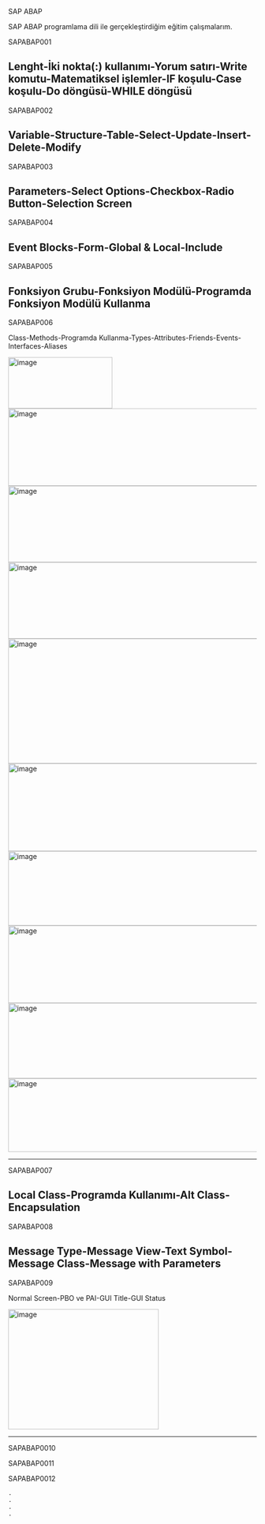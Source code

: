 SAP ABAP

SAP ABAP programlama dili ile gerçekleştirdiğim eğitim çalışmalarım.

SAPABAP001

Lenght-İki nokta(:) kullanımı-Yorum satırı-Write komutu-Matematiksel işlemler-IF koşulu-Case koşulu-Do döngüsü-WHILE döngüsü
--------------------------------------------------------------------------------------------------------------------------------------------------------------------------------------------------------------------------------------------------------------------------
SAPABAP002

Variable-Structure-Table-Select-Update-Insert-Delete-Modify
--------------------------------------------------------------------------------------------------------------------------------------------------------------------------------------------------------------------------------------------------------------------------
SAPABAP003

Parameters-Select Options-Checkbox-Radio Button-Selection Screen
--------------------------------------------------------------------------------------------------------------------------------------------------------------------------------------------------------------------------------------------------------------------------
SAPABAP004

Event Blocks-Form-Global & Local-Include
--------------------------------------------------------------------------------------------------------------------------------------------------------------------------------------------------------------------------------------------------------------------------
SAPABAP005

Fonksiyon Grubu-Fonksiyon Modülü-Programda Fonksiyon Modülü Kullanma
--------------------------------------------------------------------------------------------------------------------------------------------------------------------------------------------------------------------------------------------------------------------------
SAPABAP006

Class-Methods-Programda Kullanma-Types-Attributes-Friends-Events-Interfaces-Aliases


<img width="211" height="104" alt="image" src="https://github.com/user-attachments/assets/18afe5b4-695e-4cdf-bbb2-09bad98c9694" />

<img width="804" height="157" alt="image" src="https://github.com/user-attachments/assets/febbee74-d694-45e8-b8f5-a8e04e8b02b0" />

<img width="646" height="155" alt="image" src="https://github.com/user-attachments/assets/6ee575b9-e1e0-4e2d-a4e4-43ac9b72c6bb" />

<img width="1217" height="155" alt="image" src="https://github.com/user-attachments/assets/74133a8c-81c3-4c70-a128-401b641b87f4" />

<img width="904" height="253" alt="image" src="https://github.com/user-attachments/assets/65f0fb0a-a7e0-42c5-b2ea-490cf2fdb9f7" />

<img width="852" height="178" alt="image" src="https://github.com/user-attachments/assets/f175ab52-9164-4180-b752-1982f169f999" />

<img width="947" height="151" alt="image" src="https://github.com/user-attachments/assets/9c5fc38d-8d2d-4a40-a79b-a05276c1ec88" />

<img width="751" height="157" alt="image" src="https://github.com/user-attachments/assets/97195e5a-bef8-4393-b356-eba46d7711a8" />

<img width="886" height="153" alt="image" src="https://github.com/user-attachments/assets/2ff57558-01f1-48b6-a8a8-e1f3eb2a4be9" />

<img width="828" height="149" alt="image" src="https://github.com/user-attachments/assets/9a26f261-fbb7-478e-8e61-e21fc114a81e" />


--------------------------------------------------------------------------------------------------------------------------------------------------------------------------------------------------------------------------------------------------------------------------
SAPABAP007

Local Class-Programda Kullanımı-Alt Class-Encapsulation
--------------------------------------------------------------------------------------------------------------------------------------------------------------------------------------------------------------------------------------------------------------------------
SAPABAP008

Message Type-Message View-Text Symbol-Message Class-Message with Parameters
--------------------------------------------------------------------------------------------------------------------------------------------------------------------------------------------------------------------------------------------------------------------------
SAPABAP009

Normal Screen-PBO ve PAI-GUI Title-GUI Status

<img width="305" height="244" alt="image" src="https://github.com/user-attachments/assets/f8b0dae6-6457-4d52-92f5-967e64d322a3" />

--------------------------------------------------------------------------------------------------------------------------------------------------------------------------------------------------------------------------------------------------------------------------
SAPABAP0010

SAPABAP0011

SAPABAP0012

    .
    .
    .
    .
